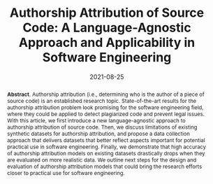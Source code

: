 ---
title: "Authorship Attribution of Source Code: A Language-Agnostic Approach and Applicability in Software Engineering"
authors: '<i>Egor Bogomolov, Vladimir Kovalenko, Yurii Rebryk, Alberto Bacchelli, and Timofey Bryksin</i>'
status: "published"
collection: publications
permalink: /publication/2021-08-25-authorship-attribution
date: 2021-08-25
venue: "proceedings of <b>ESEC/FSE'21</b>"
pdf: 'https://arxiv.org/abs/2001.11593'
data: 'https://github.com/JetBrains-Research/authorship-detection'
paperurl: 'https://doi.org/10.1145/3468264.3468606'
counter_id: 'C22'
level: 'A*'
abstract: "<p><b>Abstract</b>. Authorship attribution (i.e., determining who is the author of a piece of source code) is an established research topic. State-of-the-art results for the authorship attribution problem look promising for the software engineering field, where they could be applied to detect plagiarized code and prevent legal issues. With this article, we first introduce a new language-agnostic approach to authorship attribution of source code. Then, we discuss limitations of existing synthetic datasets for authorship attribution, and propose a data collection approach that delivers datasets that better reflect aspects important for potential practical use in software engineering. Finally, we demonstrate that high accuracy of authorship attribution models on existing datasets drastically drops when they are evaluated on more realistic data. We outline next steps for the design and evaluation of authorship attribution models that could bring the research efforts closer to practical use for software engineering.</p>"
---